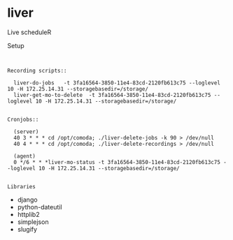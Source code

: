 liver
=====

Live scheduleR


Setup
~~~~~


Recording scripts::

  liver-do-jobs   -t 3fa16564-3850-11e4-83cd-2120fb613c75 --loglevel 10 -H 172.25.14.31 --storagebasedir=/storage/
  liver-get-mo-to-delete  -t 3fa16564-3850-11e4-83cd-2120fb613c75 --loglevel 10 -H 172.25.14.31 --storagebasedir=/storage/


Cronjobs::

  (server)
  40 3 * * * cd /opt/comoda; ./liver-delete-jobs -k 90 > /dev/null
  40 4 * * * cd /opt/comoda; ./liver-delete-recordings > /dev/null

  (agent)
  0 */6 * * *liver-mo-status -t 3fa16564-3850-11e4-83cd-2120fb613c75 --loglevel 10 -H 172.25.14.31 --storagebasedir=/storage/


Libraries
~~~~~~~~~

 * django
 * python-dateutil
 * httplib2
 * simplejson
 * slugify

